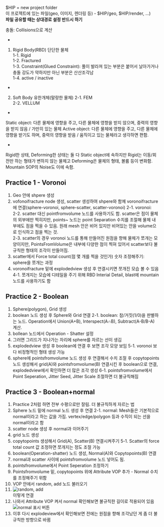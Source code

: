 $HIP = new project folder   
이 프로젝트에 있는 파일(geo, 이미지, 렌더링 등) - $HIP/geo, $HIP/render, ...)    
**파일 공유할 때는 상대경로 설정 반드시 하기**  

충돌: Collisions으로 계산   

-

1. Rigid Body(RBD) 단단한 물체    
1-1. Rigid    
1-2. Fractured    
1-3. Constraint(Glued Constraint): 풀이 발라져 있는 부분은 붙어서 날아가거나 충돌 강도가 약하지만 아닌 부분은 산산조각남     
1-4. active / inactive     

-

2. Soft Body 유한개체(말랑한 물체)
2-1. FEM     
2-2. VELLUM    

-

Static object: 다른 물체에 영향을 주고, 다른 물체에 영향을 받지 않으며, 중력의 영향을 받지 않음 / 가만히 있는 물체
Active object: 다른 물체에 영향을 주고, 다른 물체에 영향을 받기도 하며, 중력의 영향을 받음 / 움직이고 있는 물체라고 생각하면 편함.

-

Rigid한 상태, Deforming한 상태는 둘 다 Static object에 속하지만 Rigid는 이동/회전만 하는 형태가 변하지 않는 물체고 Deforming은 물체의 형태, 볼륨 등이 변화함. Mountain SOP의 Noise도 이에 속함.    


## Practice 1 - Voronoi
1. Geo 안에 shpere 생성
2. vofonoifracture node 생성, scatter 생성하여 shpere와 함께 voronoifracture에 연결(sphere-voronoi, sphere-scatter, scatter-voronoi)
2-1. voronoi:      
2-2. scatter 대신 pointfromvolume 노드를 사용하기도 함. scatter은 점이 물체의 외부에만 찍히지만, points~ 노드는 point Separation 수치를 조절해 물체 내부에도 점을 찍을 수 있음. 원래 mesh 안은 비어 있지만 비어있는 안을 volume으로 인식하고 점을 찍는 것.      
2-3. scatter의 경우 voronoi 노드를 통해 만들어진 원점을 향해 물체가 쪼개는 모양이지만, PointsFromVolume은 내부에 다양한 점이 찍혀 있어서 scatter보다 불규칙한 형태의 조각이 만들어짐.     
3. scatter에서 Force total count(점 몇 개를 찍을 것인가) 숫자 조정해주기: sphere을 쪼개는 과정
4. voronoifracture 밑에 explodedview 생성 후 연결시키면 쪼개진 모습 볼 수 있음
4-1. 쪼개지는 모습에 디테일을 주기 위해 RBD Interial Detail, blast에 mountain 노드를 사용하기도 함


## Practice 2 - Boolean
1. Sphere(polygon), Grid 생성
2. boolean 노드 생성 후 Sphere와 Grid 연결
2-1. boolean: 참/거짓(1/0)을 판별하는 노드. Operation에서 Union(A+B), Interspect(A∩B), Subtract(A-B/B-A) 계산.     
3. bollean 노드에서 Operation - Shatter 설정
4. 그러면 그리드가 지나가는 자리에 sphere를 자르는 선이 생김 
5. explodedview 생성 후 boolean에 연결 후 보면 조각 모양 보임
5-1. voronoi 보다 비정형적인 형태 생성 가능      
6. sphere에 pointsfromvolume 노드 생성 후 연결해서 수치 조절 후 copytopoints 노드 생성해서 grid(A)와 pointsfromvolume(B) 연결시킨 후 boolean으로 연결, explodedview에서 확인하면 더 많은 조각 생성 
6-1. pointsfromvolume에서 Point Seperation, Jitter Seed, Jitter Scale 조절하면 더 불규칙해짐 


## Practice 3 - Boolean+normal
1. Practice 2처럼 하면 전부 수평으로만 잘림. 더 불규칙하게 자르는 법
2. Sphere 노드 밑에 normal 노드 생성 후 연결
2-1. normal: Mesh들은 기본적으로 normal이라고 하는 값을 가짐. vertex/edge/polygon 등과 수직이 되는 선을 normal이라고 함     
3. scatter node 생성 후 normal과 이어주기
4. grid 노드 생성
5. copytopoints 생성해서 Grid(A), Scatter(B) 연결시켜주기
5-1. Scatter의 force total count 값 조정하면 쪼개지는 정도 조절 가능      
6. boolean(Operation-shatter) 노드 생성, Normal(A)와 Copytopoints(B) 연결
7. normal과 scatter 사이에 pointsfromvolume 노드 넣어도 됨. 
8. pointsfromvolume에서 Point Seperation 조정하기
9. Pointsfromvolume 밑, copytopoints 위에 Attribute VOP 추가 - Normal 수치를 조정해주기 위함
10. VOP 안에서 random, add 노드 불러오기
11. ![random, add](https://user-images.githubusercontent.com/90232599/137005075-a09ef1ae-2f63-435d-828b-a9383047edf8.jpg)      
이렇게 연결     
12. 나와서 Attribute VOP 켜서 normal 확인해보면 불규칙한 길이로 적용되어 있음
![normal 표시 버튼](https://user-images.githubusercontent.com/90232599/137004353-7d7da9e8-c954-4a47-b187-f4f67ec05c8e.jpg)     
13. 이후 다시 explodeview에서 확인해보면 전에는 원점을 향해 조각났던 게 좀 더 불규칙한 방향으로 바뀜
 

